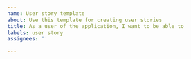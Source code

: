 ```yaml
---
name: User story template
about: Use this template for creating user stories
title: As a user of the application, I want to be able to
labels: user story
assignees: ''

---
```



